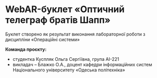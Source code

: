 # WebAR-буклет «Оптичний телеграф братів Шапп»
Буклет створено як результат виконання лабораторної роботи з дисципліни «Операційні системи»

**Команда проєкту:**
- студентка Куспляк Ольга Сергіївна, група АІ-221
- викладач – Блажко О.А., доцент кафедри інформаційних систем Національного університету «Одеська політехніка»
